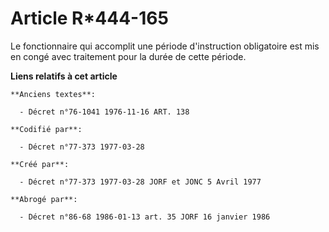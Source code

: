 # Article R*444-165

Le fonctionnaire qui accomplit une période d'instruction obligatoire est mis en congé avec traitement pour la durée de cette
période.

**Liens relatifs à cet article**

	**Anciens textes**:

	  - Décret n°76-1041 1976-11-16 ART. 138

	**Codifié par**:

	  - Décret n°77-373 1977-03-28

	**Créé par**:

	  - Décret n°77-373 1977-03-28 JORF et JONC 5 Avril 1977

	**Abrogé par**:

	  - Décret n°86-68 1986-01-13 art. 35 JORF 16 janvier 1986
